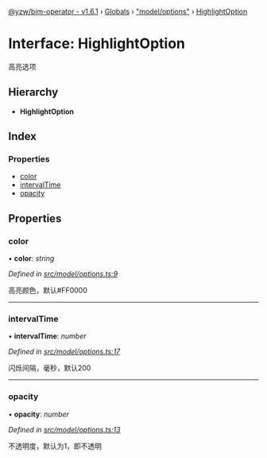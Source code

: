 [@yzw/bim-operator - v1.6.1](../README.md) › [Globals](../globals.md) › ["model/options"](../modules/_model_options_.md) › [HighlightOption](_model_options_.highlightoption.md)

# Interface: HighlightOption

高亮选项

## Hierarchy

* **HighlightOption**

## Index

### Properties

* [color](_model_options_.highlightoption.md#color)
* [intervalTime](_model_options_.highlightoption.md#intervaltime)
* [opacity](_model_options_.highlightoption.md#opacity)

## Properties

###  color

• **color**: *string*

*Defined in [src/model/options.ts:9](https://github.com/youkaisteve/bim-operator/blob/dd4687d/src/model/options.ts#L9)*

高亮颜色，默认#FF0000

___

###  intervalTime

• **intervalTime**: *number*

*Defined in [src/model/options.ts:17](https://github.com/youkaisteve/bim-operator/blob/dd4687d/src/model/options.ts#L17)*

闪烁间隔，毫秒，默认200

___

###  opacity

• **opacity**: *number*

*Defined in [src/model/options.ts:13](https://github.com/youkaisteve/bim-operator/blob/dd4687d/src/model/options.ts#L13)*

不透明度，默认为1，即不透明
